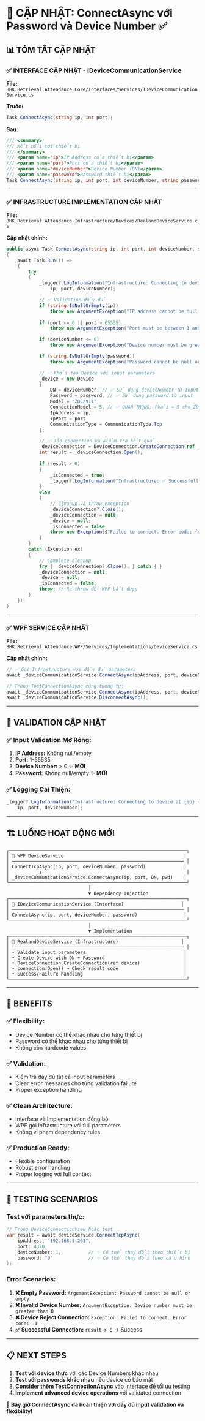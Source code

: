 # 🔧 **CẬP NHẬT: ConnectAsync với Password và Device Number** ✅

## 📊 **TÓM TẮT CẬP NHẬT**

### ✅ **INTERFACE CẬP NHẬT - IDeviceCommunicationService**

**File:** `BHK.Retrieval.Attendance.Core/Interfaces/Services/IDeviceCommunicationService.cs`

**Trước:**
```csharp
Task ConnectAsync(string ip, int port);
```

**Sau:**
```csharp
/// <summary>
/// Kết nối tới thiết bị
/// </summary>
/// <param name="ip">IP Address của thiết bị</param>
/// <param name="port">Port của thiết bị</param>
/// <param name="deviceNumber">Device Number (DN)</param>
/// <param name="password">Password thiết bị</param>
Task ConnectAsync(string ip, int port, int deviceNumber, string password);
```

---

### ✅ **INFRASTRUCTURE IMPLEMENTATION CẬP NHẬT**

**File:** `BHK.Retrieval.Attendance.Infrastructure/Devices/RealandDeviceService.cs`

**Cập nhật chính:**

```csharp
public async Task ConnectAsync(string ip, int port, int deviceNumber, string password)
{
    await Task.Run(() =>
    {
        try
        {
            _logger?.LogInformation("Infrastructure: Connecting to device at {ip}:{port}, DN: {deviceNumber}", 
                ip, port, deviceNumber);

            // ✅ Validation đầy đủ
            if (string.IsNullOrEmpty(ip))
                throw new ArgumentException("IP address cannot be null or empty", nameof(ip));
            
            if (port <= 0 || port > 65535)
                throw new ArgumentException("Port must be between 1 and 65535", nameof(port));

            if (deviceNumber <= 0)
                throw new ArgumentException("Device number must be greater than 0", nameof(deviceNumber));

            if (string.IsNullOrEmpty(password))
                throw new ArgumentException("Password cannot be null or empty", nameof(password));

            // ✅ Khởi tạo Device với input parameters
            _device = new Device
            {
                DN = deviceNumber, // ✅ Sử dụng deviceNumber từ input
                Password = password, // ✅ Sử dụng password từ input
                Model = "ZDC2911",
                ConnectionModel = 5, // ✅ QUAN TRỌNG: Phải = 5 cho ZD2911
                IpAddress = ip,
                IpPort = port,
                CommunicationType = CommunicationType.Tcp
            };

            // ✅ Tạo connection và kiểm tra kết quả
            _deviceConnection = DeviceConnection.CreateConnection(ref _device);
            int result = _deviceConnection.Open();
            
            if (result > 0)
            {
                _isConnected = true;
                _logger?.LogInformation("Infrastructure: ✅ Successfully connected. Result: {result}", result);
            }
            else
            {
                // Cleanup và throw exception
                _deviceConnection?.Close();
                _deviceConnection = null;
                _device = null;
                _isConnected = false;
                throw new Exception($"Failed to connect. Error code: {result}");
            }
        }
        catch (Exception ex)
        {
            // Complete cleanup
            try { _deviceConnection?.Close(); } catch { }
            _deviceConnection = null;
            _device = null;
            _isConnected = false;
            throw; // Re-throw để WPF bắt được
        }
    });
}
```

---

### ✅ **WPF SERVICE CẬP NHẬT**

**File:** `BHK.Retrieval.Attendance.WPF/Services/Implementations/DeviceService.cs`

**Cập nhật chính:**

```csharp
// ✅ Gọi Infrastructure với đầy đủ parameters
await _deviceCommunicationService.ConnectAsync(ipAddress, port, deviceNumber, password);

// Trong TestConnectionAsync cũng tương tự:
await _deviceCommunicationService.ConnectAsync(ipAddress, port, deviceNumber, password);
await _deviceCommunicationService.DisconnectAsync();
```

---

## 🎯 **VALIDATION CẬP NHẬT**

### ✅ **Input Validation Mở Rộng:**

1. **IP Address:** Không null/empty
2. **Port:** 1-65535
3. **Device Number:** > 0 ✨ **MỚI**
4. **Password:** Không null/empty ✨ **MỚI**

### ✅ **Logging Cải Thiện:**

```csharp
_logger?.LogInformation("Infrastructure: Connecting to device at {ip}:{port}, DN: {deviceNumber}", 
    ip, port, deviceNumber);
```

---

## 🏗️ **LUỒNG HOẠT ĐỘNG MỚI**

```
┌─────────────────────────────────────────────────────────────────┐
│ 🎨 WPF DeviceService                                            │
│ ─────────────────────────────────────────────────────────────── │
│ ConnectTcpAsync(ip, port, deviceNumber, password)              │
│           ↓                                                     │
│ _deviceCommunicationService.ConnectAsync(ip, port, DN, pwd)    │
└─────────────────────────────────────────────────────────────────┘
                              │
                              ▼ Dependency Injection
┌─────────────────────────────────────────────────────────────────┐
│ 🧠 IDeviceCommunicationService (Interface)                     │
│ ─────────────────────────────────────────────────────────────── │
│ ConnectAsync(ip, port, deviceNumber, password)                 │
└─────────────────────────────────────────────────────────────────┘
                              │
                              ▼ Implementation
┌─────────────────────────────────────────────────────────────────┐
│ 🔧 RealandDeviceService (Infrastructure)                       │
│ ─────────────────────────────────────────────────────────────── │
│ • Validate input parameters                                    │
│ • Create Device with DN + Password                             │
│ • DeviceConnection.CreateConnection(ref device)                │
│ • connection.Open() → Check result code                        │
│ • Success/Failure handling                                     │
└─────────────────────────────────────────────────────────────────┘
```

---

## 🎉 **BENEFITS**

### ✅ **Flexibility:**
- Device Number có thể khác nhau cho từng thiết bị
- Password có thể khác nhau cho từng thiết bị
- Không còn hardcode values

### ✅ **Validation:**
- Kiểm tra đầy đủ tất cả input parameters
- Clear error messages cho từng validation failure
- Proper exception handling

### ✅ **Clean Architecture:**
- Interface và Implementation đồng bộ
- WPF gọi Infrastructure với full parameters
- Không vi phạm dependency rules

### ✅ **Production Ready:**
- Flexible configuration
- Robust error handling
- Proper logging với full context

---

## 🚀 **TESTING SCENARIOS**

### **Test với parameters thực:**

```csharp
// Trong DeviceConnectionView hoặc test
var result = await deviceService.ConnectTcpAsync(
    ipAddress: "192.168.1.201",
    port: 4370,
    deviceNumber: 1,          // ✨ Có thể thay đổi theo thiết bị
    password: "0"             // ✨ Có thể thay đổi theo cấu hình
);
```

### **Error Scenarios:**

1. **❌ Empty Password:** `ArgumentException: Password cannot be null or empty`
2. **❌ Invalid Device Number:** `ArgumentException: Device number must be greater than 0`
3. **❌ Device Reject Connection:** `Exception: Failed to connect. Error code: -1`
4. **✅ Successful Connection:** `result > 0` → Success

---

## 📋 **NEXT STEPS**

1. **Test với device thực** với các Device Numbers khác nhau
2. **Test với passwords khác nhau** nếu device có bảo mật
3. **Consider thêm TestConnectionAsync** vào Interface để tối ưu testing
4. **Implement advanced device operations** với validated connection

**🎯 Bây giờ ConnectAsync đã hoàn thiện với đầy đủ input validation và flexibility!**